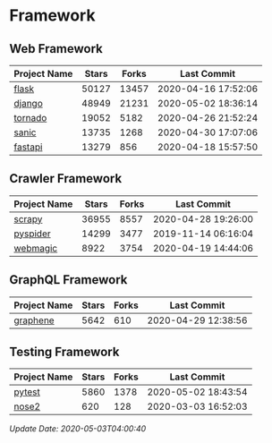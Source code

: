 # Framework

## Web Framework

| Project Name | Stars | Forks | Last Commit |
| ------------ | ----- | ----- | ----------- |
| [flask](https://github.com/pallets/flask) | 50127 | 13457 | 2020-04-16 17:52:06 |
| [django](https://github.com/django/django) | 48949 | 21231 | 2020-05-02 18:36:14 |
| [tornado](https://github.com/tornadoweb/tornado) | 19052 | 5182 | 2020-04-26 21:52:24 |
| [sanic](https://github.com/huge-success/sanic) | 13735 | 1268 | 2020-04-30 17:07:06 |
| [fastapi](https://github.com/tiangolo/fastapi) | 13279 | 856 | 2020-04-18 15:57:50 |

## Crawler Framework

| Project Name | Stars | Forks | Last Commit |
| ------------ | ----- | ----- | ----------- |
| [scrapy](https://github.com/scrapy/scrapy) | 36955 | 8557 | 2020-04-28 19:26:00 |
| [pyspider](https://github.com/binux/pyspider) | 14299 | 3477 | 2019-11-14 06:16:04 |
| [webmagic](https://github.com/code4craft/webmagic) | 8922 | 3754 | 2020-04-19 14:44:06 |

## GraphQL Framework

| Project Name | Stars | Forks | Last Commit |
| ------------ | ----- | ----- | ----------- |
| [graphene](https://github.com/graphql-python/graphene) | 5642 | 610 | 2020-04-29 12:38:56 |

## Testing Framework

| Project Name | Stars | Forks | Last Commit |
| ------------ | ----- | ----- | ----------- |
| [pytest](https://github.com/pytest-dev/pytest) | 5860 | 1378 | 2020-05-02 18:43:54 |
| [nose2](https://github.com/nose-devs/nose2) | 620 | 128 | 2020-03-03 16:52:03 |

*Update Date: 2020-05-03T04:00:40*